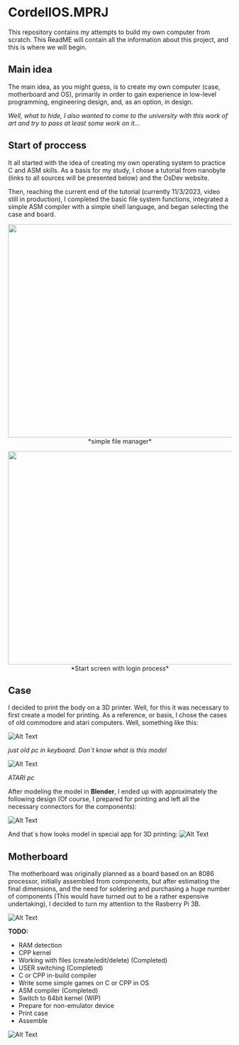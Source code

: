 # CordellOS.MPRJ
This repository contains my attempts to build my own computer from scratch. This ReadME will contain all the information about this project, and this is where we will begin.

## Main idea 
The main idea, as you might guess, is to create my own computer (case, motherboard and OS), primarily in order to gain experience in low-level programming, engineering design, and, as an option, in design.

*Well, what to hide, I also wanted to come to the university with this work of art and try to pass at least some work on it...*

## Start of proccess
It all started with the idea of creating my own operating system to practice C and ASM skills. As a basis for my study, I chose a tutorial from nanobyte (links to all sources will be presented below) and the OsDev website.

Then, reaching the current end of the tutorial (currently 11/3/2023, video still in production), I completed the basic file system functions, integrated a simple ASM compiler with a simple shell language, and began selecting the case and board.

<p align="center">
  <img width="800" height="480" src="https://github.com/j1sk1ss/CordellOS.MPRJ/blob/main/covers/6_cover.jpeg">
  <br>
    <text> *simple file manager* </text>
  </br>
</p>



<p align="center">
  <img width="800" height="480" src="https://github.com/j1sk1ss/CordellOS.MPRJ/blob/main/covers/7_cover.jpeg">
    <br>
      <text> *Start screen with login process* </text>
    </br>
</p>


## Case
I decided to print the body on a 3D printer. Well, for this it was necessary to first create a model for printing.
As a reference, or basis, I chose the cases of old commodore and atari computers. Well, something like this:

![Alt Text](https://github.com/j1sk1ss/CordellOS.MPRJ/blob/main/covers/1_cover.jpg)

*just old pc in keyboard. Don`t know what is this model*

![Alt Text](https://github.com/j1sk1ss/CordellOS.MPRJ/blob/main/covers/2_cover.png)

*ATARI pc*

After modeling the model in **Blender**, I ended up with approximately the following design (Of course, I prepared for printing and left all the necessary connectors for the components):

![Alt Text](https://github.com/j1sk1ss/CordellOS.MPRJ/blob/main/covers/3_cover.png)

And that`s how looks model in special app for 3D printing:
![Alt Text](https://github.com/j1sk1ss/CordellOS.MPRJ/blob/main/covers/5_cover.jpg)

## Motherboard
The motherboard was originally planned as a board based on an 8086 processor, initially assembled from components, but after estimating the final dimensions, and the need for soldering and purchasing a huge number of components (This would have turned out to be a rather expensive undertaking), I decided to turn my attention to the Rasberry Pi 3B.

![Alt Text](https://github.com/j1sk1ss/CordellOS.MPRJ/blob/main/covers/rasberryPi.jpg)

**TODO:**

- RAM detection
- CPP kernel
- Working with files (create/edit/delete) (Completed)
- USER switching (Completed)
- С or CPP in-build compiler
- Write some simple games on C or CPP in OS
- ASM compiler  (Completed)
- Switch to 64bit kernel (WIP)
- Prepare for non-emulator device
- Print case
- Assemble

![Alt Text](https://github.com/j1sk1ss/CordellOS.MPRJ/blob/main/cover.png)
